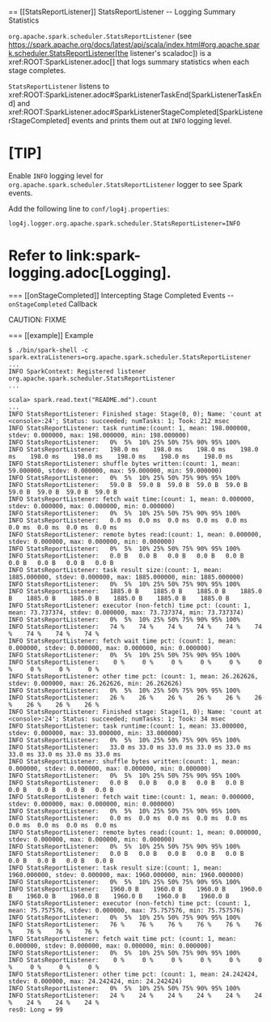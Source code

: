 == [[StatsReportListener]] StatsReportListener -- Logging Summary Statistics

`org.apache.spark.scheduler.StatsReportListener` (see https://spark.apache.org/docs/latest/api/scala/index.html#org.apache.spark.scheduler.StatsReportListener[the listener's scaladoc]) is a xref:ROOT:SparkListener.adoc[] that logs summary statistics when each stage completes.

`StatsReportListener` listens to xref:ROOT:SparkListener.adoc#SparkListenerTaskEnd[SparkListenerTaskEnd] and xref:ROOT:SparkListener.adoc#SparkListenerStageCompleted[SparkListenerStageCompleted] events and prints them out at `INFO` logging level.

[TIP]
====
Enable `INFO` logging level for `org.apache.spark.scheduler.StatsReportListener` logger to see Spark events.

Add the following line to `conf/log4j.properties`:

```
log4j.logger.org.apache.spark.scheduler.StatsReportListener=INFO
```

Refer to link:spark-logging.adoc[Logging].
====

=== [[onStageCompleted]] Intercepting Stage Completed Events -- `onStageCompleted` Callback

CAUTION: FIXME

=== [[example]] Example

```
$ ./bin/spark-shell -c spark.extraListeners=org.apache.spark.scheduler.StatsReportListener
...
INFO SparkContext: Registered listener org.apache.spark.scheduler.StatsReportListener
...

scala> spark.read.text("README.md").count
...
INFO StatsReportListener: Finished stage: Stage(0, 0); Name: 'count at <console>:24'; Status: succeeded; numTasks: 1; Took: 212 msec
INFO StatsReportListener: task runtime:(count: 1, mean: 198.000000, stdev: 0.000000, max: 198.000000, min: 198.000000)
INFO StatsReportListener: 	0%	5%	10%	25%	50%	75%	90%	95%	100%
INFO StatsReportListener: 	198.0 ms	198.0 ms	198.0 ms	198.0 ms	198.0 ms	198.0 ms	198.0 ms	198.0 ms	198.0 ms
INFO StatsReportListener: shuffle bytes written:(count: 1, mean: 59.000000, stdev: 0.000000, max: 59.000000, min: 59.000000)
INFO StatsReportListener: 	0%	5%	10%	25%	50%	75%	90%	95%	100%
INFO StatsReportListener: 	59.0 B	59.0 B	59.0 B	59.0 B	59.0 B	59.0 B	59.0 B	59.0 B	59.0 B
INFO StatsReportListener: fetch wait time:(count: 1, mean: 0.000000, stdev: 0.000000, max: 0.000000, min: 0.000000)
INFO StatsReportListener: 	0%	5%	10%	25%	50%	75%	90%	95%	100%
INFO StatsReportListener: 	0.0 ms	0.0 ms	0.0 ms	0.0 ms	0.0 ms	0.0 ms	0.0 ms	0.0 ms	0.0 ms
INFO StatsReportListener: remote bytes read:(count: 1, mean: 0.000000, stdev: 0.000000, max: 0.000000, min: 0.000000)
INFO StatsReportListener: 	0%	5%	10%	25%	50%	75%	90%	95%	100%
INFO StatsReportListener: 	0.0 B	0.0 B	0.0 B	0.0 B	0.0 B	0.0 B	0.0 B	0.0 B	0.0 B
INFO StatsReportListener: task result size:(count: 1, mean: 1885.000000, stdev: 0.000000, max: 1885.000000, min: 1885.000000)
INFO StatsReportListener: 	0%	5%	10%	25%	50%	75%	90%	95%	100%
INFO StatsReportListener: 	1885.0 B	1885.0 B	1885.0 B	1885.0 B	1885.0 B	1885.0 B	1885.0 B	1885.0 B	1885.0 B
INFO StatsReportListener: executor (non-fetch) time pct: (count: 1, mean: 73.737374, stdev: 0.000000, max: 73.737374, min: 73.737374)
INFO StatsReportListener: 	0%	5%	10%	25%	50%	75%	90%	95%	100%
INFO StatsReportListener: 	74 %	74 %	74 %	74 %	74 %	74 %	74 %	74 %	74 %
INFO StatsReportListener: fetch wait time pct: (count: 1, mean: 0.000000, stdev: 0.000000, max: 0.000000, min: 0.000000)
INFO StatsReportListener: 	0%	5%	10%	25%	50%	75%	90%	95%	100%
INFO StatsReportListener: 	 0 %	 0 %	 0 %	 0 %	 0 %	 0 %	 0 %	 0 %	 0 %
INFO StatsReportListener: other time pct: (count: 1, mean: 26.262626, stdev: 0.000000, max: 26.262626, min: 26.262626)
INFO StatsReportListener: 	0%	5%	10%	25%	50%	75%	90%	95%	100%
INFO StatsReportListener: 	26 %	26 %	26 %	26 %	26 %	26 %	26 %	26 %	26 %
INFO StatsReportListener: Finished stage: Stage(1, 0); Name: 'count at <console>:24'; Status: succeeded; numTasks: 1; Took: 34 msec
INFO StatsReportListener: task runtime:(count: 1, mean: 33.000000, stdev: 0.000000, max: 33.000000, min: 33.000000)
INFO StatsReportListener: 	0%	5%	10%	25%	50%	75%	90%	95%	100%
INFO StatsReportListener: 	33.0 ms	33.0 ms	33.0 ms	33.0 ms	33.0 ms	33.0 ms	33.0 ms	33.0 ms	33.0 ms
INFO StatsReportListener: shuffle bytes written:(count: 1, mean: 0.000000, stdev: 0.000000, max: 0.000000, min: 0.000000)
INFO StatsReportListener: 	0%	5%	10%	25%	50%	75%	90%	95%	100%
INFO StatsReportListener: 	0.0 B	0.0 B	0.0 B	0.0 B	0.0 B	0.0 B	0.0 B	0.0 B	0.0 B
INFO StatsReportListener: fetch wait time:(count: 1, mean: 0.000000, stdev: 0.000000, max: 0.000000, min: 0.000000)
INFO StatsReportListener: 	0%	5%	10%	25%	50%	75%	90%	95%	100%
INFO StatsReportListener: 	0.0 ms	0.0 ms	0.0 ms	0.0 ms	0.0 ms	0.0 ms	0.0 ms	0.0 ms	0.0 ms
INFO StatsReportListener: remote bytes read:(count: 1, mean: 0.000000, stdev: 0.000000, max: 0.000000, min: 0.000000)
INFO StatsReportListener: 	0%	5%	10%	25%	50%	75%	90%	95%	100%
INFO StatsReportListener: 	0.0 B	0.0 B	0.0 B	0.0 B	0.0 B	0.0 B	0.0 B	0.0 B	0.0 B
INFO StatsReportListener: task result size:(count: 1, mean: 1960.000000, stdev: 0.000000, max: 1960.000000, min: 1960.000000)
INFO StatsReportListener: 	0%	5%	10%	25%	50%	75%	90%	95%	100%
INFO StatsReportListener: 	1960.0 B	1960.0 B	1960.0 B	1960.0 B	1960.0 B	1960.0 B	1960.0 B	1960.0 B	1960.0 B
INFO StatsReportListener: executor (non-fetch) time pct: (count: 1, mean: 75.757576, stdev: 0.000000, max: 75.757576, min: 75.757576)
INFO StatsReportListener: 	0%	5%	10%	25%	50%	75%	90%	95%	100%
INFO StatsReportListener: 	76 %	76 %	76 %	76 %	76 %	76 %	76 %	76 %	76 %
INFO StatsReportListener: fetch wait time pct: (count: 1, mean: 0.000000, stdev: 0.000000, max: 0.000000, min: 0.000000)
INFO StatsReportListener: 	0%	5%	10%	25%	50%	75%	90%	95%	100%
INFO StatsReportListener: 	 0 %	 0 %	 0 %	 0 %	 0 %	 0 %	 0 %	 0 %	 0 %
INFO StatsReportListener: other time pct: (count: 1, mean: 24.242424, stdev: 0.000000, max: 24.242424, min: 24.242424)
INFO StatsReportListener: 	0%	5%	10%	25%	50%	75%	90%	95%	100%
INFO StatsReportListener: 	24 %	24 %	24 %	24 %	24 %	24 %	24 %	24 %	24 %
res0: Long = 99
```
